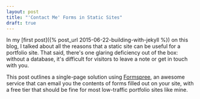 ```yaml
---
layout: post
title: "'Contact Me' Forms in Static Sites"
draft: true
---
```

In my [first post]({% post_url 2015-06-22-building-with-jekyll %}) on this blog, I talked about all the reasons that a static site can be useful for a portfolio site. That said, there's one glaring deficiency out of the box: without a database, it's difficult for visitors to leave a note or get in touch with you.

This post outlines a single-page solution using [Formspree](http://formspree.io/), an awesome service that can email you the contents of forms filled out on your site, with a free tier that should be fine for most low-traffic portfolio sites like mine.